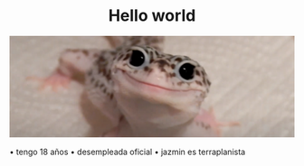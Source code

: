 <h1 align="center">Hello world</h1>

![Banner](bannergecko.png)

<!--
**daneuse07/daneuse07** is a ✨ _special_ ✨ repository because its `README.md` (this file) appears on your GitHub profile.

Here are some ideas to get you started:
-->
• tengo 18 años
• desempleada oficial
• jazmin es terraplanista

